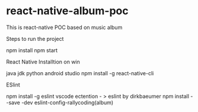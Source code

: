 # react-native-album-poc
This is react-native POC based on music album

Steps to run the project

npm install
npm start


React Native Installtion on win


java jdk
python
android studio
npm install -g react-native-cli


ESlint

npm install -g eslint
vscode ectention - > eslint by dirkbaeumer
npm install --save -dev eslint-config-rallycoding(album)
